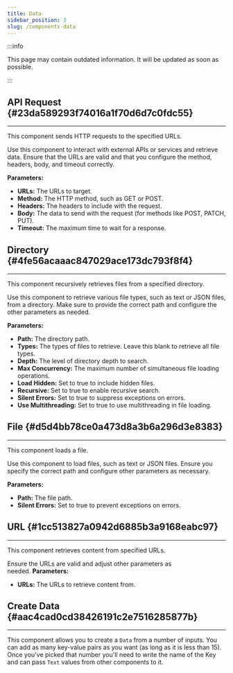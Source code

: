 ```yaml
---
title: Data
sidebar_position: 3
slug: /components-data
---
```




:::info

This page may contain outdated information. It will be updated as soon as possible.

:::




## API Request {#23da589293f74016a1f70d6d7c0fdc55}


---


This component sends HTTP requests to the specified URLs.


Use this component to interact with external APIs or services and retrieve data. Ensure that the URLs are valid and that you configure the method, headers, body, and timeout correctly.


**Parameters:**

- **URLs:** The URLs to target.
- **Method:** The HTTP method, such as GET or POST.
- **Headers:** The headers to include with the request.
- **Body:** The data to send with the request (for methods like POST, PATCH, PUT).
- **Timeout:** The maximum time to wait for a response.

## Directory {#4fe56acaaac847029ace173dc793f8f4}


---


This component recursively retrieves files from a specified directory.


Use this component to retrieve various file types, such as text or JSON files, from a directory. Make sure to provide the correct path and configure the other parameters as needed.


**Parameters:**

- **Path:** The directory path.
- **Types:** The types of files to retrieve. Leave this blank to retrieve all file types.
- **Depth:** The level of directory depth to search.
- **Max Concurrency:** The maximum number of simultaneous file loading operations.
- **Load Hidden:** Set to true to include hidden files.
- **Recursive:** Set to true to enable recursive search.
- **Silent Errors:** Set to true to suppress exceptions on errors.
- **Use Multithreading:** Set to true to use multithreading in file loading.

## File {#d5d4bb78ce0a473d8a3b6a296d3e8383}


---


This component loads a file.


Use this component to load files, such as text or JSON files. Ensure you specify the correct path and configure other parameters as necessary.


**Parameters:**

- **Path:** The file path.
- **Silent Errors:** Set to true to prevent exceptions on errors.

## URL {#1cc513827a0942d6885b3a9168eabc97}


---


This component retrieves content from specified URLs.


Ensure the URLs are valid and adjust other parameters as needed. **Parameters:**

- **URLs:** The URLs to retrieve content from.

## Create Data {#aac4cad0cd38426191c2e7516285877b}


---


This component allows you to create a `Data` from a number of inputs. You can add as many key-value pairs as you want (as long as it is less than 15). Once you've picked that number you'll need to write the name of the Key and can pass `Text` values from other components to it.

